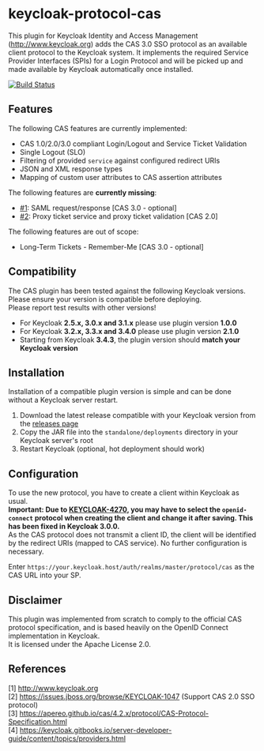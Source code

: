 # keycloak-protocol-cas
This plugin for Keycloak Identity and Access Management (http://www.keycloak.org) adds the CAS 3.0 SSO protocol as an available client protocol to the Keycloak system. It implements the required Service Provider Interfaces (SPIs) for a Login Protocol and will be picked up and made available by Keycloak automatically once installed.

[![Build Status](https://travis-ci.org/esentino/keycloak-protocol-cas.svg?branch=master)](https://travis-ci.org/Doccrazy/keycloak-protocol-cas)

## Features
The following CAS features are currently implemented:
* CAS 1.0/2.0/3.0 compliant Login/Logout and Service Ticket Validation
* Single Logout (SLO)
* Filtering of provided `service` against configured redirect URIs
* JSON and XML response types
* Mapping of custom user attributes to CAS assertion attributes

The following features are **currently missing**:
* [#1](/../../issues/1): SAML request/response [CAS 3.0 - optional]
* [#2](/../../issues/2): Proxy ticket service and proxy ticket validation [CAS 2.0]

The following features are out of scope:
* Long-Term Tickets - Remember-Me [CAS 3.0 - optional]

## Compatibility
The CAS plugin has been tested against the following Keycloak versions. Please ensure your version is compatible before deploying.  
Please report test results with other versions!

* For Keycloak **2.5.x, 3.0.x and 3.1.x** please use plugin version **1.0.0**
* For Keycloak **3.2.x, 3.3.x and 3.4.0** please use plugin version **2.1.0**
* Starting from Keycloak **3.4.3**, the plugin version should **match your Keycloak version**

## Installation
Installation of a compatible plugin version is simple and can be done without a Keycloak server restart.

1. Download the latest release compatible with your Keycloak version from the [releases page](https://github.com/Doccrazy/keycloak-protocol-cas/releases)
2. Copy the JAR file into the `standalone/deployments` directory in your Keycloak server's root
3. Restart Keycloak (optional, hot deployment should work)

## Configuration
To use the new protocol, you have to create a client within Keycloak as usual.  
**Important: Due to [KEYCLOAK-4270](https://issues.jboss.org/browse/KEYCLOAK-4270), you may have to select the `openid-connect` protocol when creating the client and change it after saving. This has been fixed in Keycloak 3.0.0.**  
As the CAS protocol does not transmit a client ID, the client will be identified by the redirect URIs (mapped to CAS service). No further configuration is necessary.

Enter `https://your.keycloak.host/auth/realms/master/protocol/cas` as the CAS URL into your SP.

## Disclaimer
This plugin was implemented from scratch to comply to the official CAS protocol specification, and is based heavily on the OpenID Connect implementation in Keycloak.  
It is licensed under the Apache License 2.0.

## References
[1] http://www.keycloak.org  
[2] https://issues.jboss.org/browse/KEYCLOAK-1047 (Support CAS 2.0 SSO protocol)  
[3] https://apereo.github.io/cas/4.2.x/protocol/CAS-Protocol-Specification.html  
[4] https://keycloak.gitbooks.io/server-developer-guide/content/topics/providers.html
